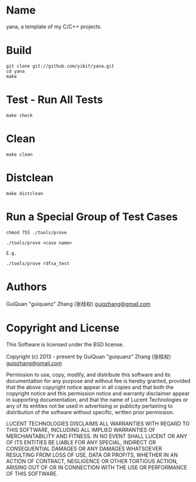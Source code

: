 
Name
====

yana, a template of my C/C++ projects.


Build
=====

    git clone git://github.com/yibit/yana.git
    cd yana
    make


Test  - Run All Tests
====

    make check


Clean
=====

    make clean


Distclean
=======

    make distclean


Run a Special Group of Test Cases
========================

	chmod 755 ./tools/prove
	
	./tools/prove <case name>
	
	E.g. 

	./tools/prove rdfsa_test


Authors
======

GuiQuan "guiquanz" Zhang (张桂权) <guiqzhang@gmail.com>


Copyright and License
=====================

This Software is licensed under the BSD license.

Copyright (c) 2013 - present by GuiQuan "guiquanz" Zhang (张桂权) <guiqzhang@gmail.com>

Permission to use, copy, modify, and distribute this software and
its documentation for any purpose and without fee is hereby
granted, provided that the above copyright notice appear in all
copies and that both the copyright notice and this permission
notice and warranty disclaimer appear in supporting
documentation, and that the name of Lucent Technologies or any of
its entities not be used in advertising or publicity pertaining
to distribution of the software without specific, written prior
permission.

LUCENT TECHNOLOGIES DISCLAIMS ALL WARRANTIES WITH REGARD TO THIS
SOFTWARE, INCLUDING ALL IMPLIED WARRANTIES OF MERCHANTABILITY AND
FITNESS.  IN NO EVENT SHALL LUCENT OR ANY OF ITS ENTITIES BE
LIABLE FOR ANY SPECIAL, INDIRECT OR CONSEQUENTIAL DAMAGES OR ANY
DAMAGES WHATSOEVER RESULTING FROM LOSS OF USE, DATA OR PROFITS,
WHETHER IN AN ACTION OF CONTRACT, NEGLIGENCE OR OTHER TORTIOUS
ACTION, ARISING OUT OF OR IN CONNECTION WITH THE USE OR
PERFORMANCE OF THIS SOFTWARE.
